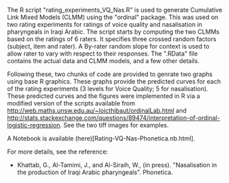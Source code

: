 The R script "rating_experiments_VQ_Nas.R" is used to generate Cumulative Link Mixed Models (CLMM) using the "ordinal" package. 
This was used on two rating experiments for ratings of voice quality and nasalisation in pharyngeals in Iraqi Arabic. 
The script starts by computing the two CLMMs based on the ratings of 6 raters. It specifies three crossed random factors (subject, item and
rater). A By-rater random slope for context is used to allow rater to vary with respect to their responses. 
The ".RData" file contains the actual data and CLMM models, and a few other details.

Following these, two chunks of code are provided to genrate two graphs using base R graphics. These graphs provide the predicted curves for each of the rating experiments (3 levels for Voice Quality; 5 for nasalisation). These predicted curves and the figures were implemented in R via a modified version of the scripts available from http://web.maths.unsw.edu.au/~loicthibaut/ordinalLab.html and http://stats.stackexchange.com/questions/89474/interpretation-of-ordinal-logistic-regression. 
See the two tiff images for examples.

A Notebook is available (here)[Rating-VQ-Nas-Phonetica.nb.html].

For more details, see the reference:
* Khattab, G., Al-Tamimi, J., and Al-Siraih, W., (in press). "Nasalisation in the production of Iraqi Arabic pharyngeals". Phonetica.
